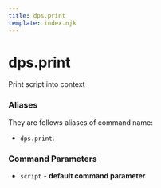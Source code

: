 ```yaml
---
title: dps.print
template: index.njk
---
```

# dps.print
Print script into context


### Aliases
They are follows aliases of command name: 
+ ```dps.print```.


### Command Parameters
+ ```script``` - **default command parameter**
